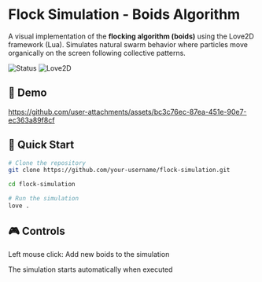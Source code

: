 # Flock Simulation - Boids Algorithm

A visual implementation of the **flocking algorithm (boids)** using the Love2D framework (Lua). 
Simulates natural swarm behavior where particles move organically on the screen following collective patterns.

![Status](https://img.shields.io/badge/Status-Active-success)
![Love2D](https://img.shields.io/badge/Love2D-11.3-ff2d20)

## 🎥 Demo

https://github.com/user-attachments/assets/bc3c76ec-87ea-451e-90e7-ec363a89f8cf

## 🚀 Quick Start

```bash
# Clone the repository
git clone https://github.com/your-username/flock-simulation.git

cd flock-simulation

# Run the simulation
love .
```
## 🎮 Controls
Left mouse click: Add new boids to the simulation

The simulation starts automatically when executed
